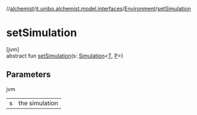 //[alchemist](../../../index.md)/[it.unibo.alchemist.model.interfaces](../index.md)/[Environment](index.md)/[setSimulation](set-simulation.md)

# setSimulation

[jvm]\
abstract fun [setSimulation](set-simulation.md)(s: [Simulation](../../it.unibo.alchemist.core.interfaces/-simulation/index.md)<[T](../-node/index.md), [P](../-incarnation/index.md)>)

## Parameters

jvm

| | |
|---|---|
| s | the simulation |
